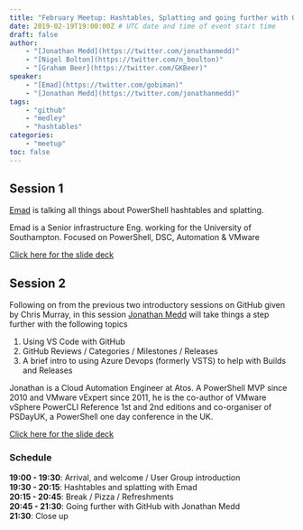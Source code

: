 ```yaml
---
title: "February Meetup: Hashtables, Splatting and going further with GitHub!"
date: 2019-02-19T19:00:00Z # UTC date and time of event start time
draft: false
author: 
    - "[Jonathan Medd](https://twitter.com/jonathanmedd)"
    - "[Nigel Bolton](https://twitter.com/n_boulton)"
    - "[Graham Beer](https://twitter.com/GKBeer)"
speaker: 
    - "[Emad](https://twitter.com/gobiman)"
    - "[Jonathan Medd](https://twitter.com/jonathanmedd)"
tags: 
    - "github"
    - "medley"
    - "hashtables"
categories: 
    - "meetup"
toc: false
---
```


## Session 1

[Emad](https://twitter.com/gobiman) is talking all things about PowerShell hashtables and splatting.

Emad is a Senior infrastructure Eng. working for the University of Southampton. Focused on PowerShell, DSC, Automation & VMware

[Click here for the slide deck](https://github.com/powershellorguk/SouthCoast/tree/master/Meetups/2019/February)

## Session 2

Following on from the previous two introductory sessions on GitHub given by Chris Murray, in this session [Jonathan Medd](https://twitter.com/jonathanmedd) will take things a step further with the following topics

1) Using VS Code with GitHub
2) GitHub Reviews / Categories / Milestones / Releases
3) A brief intro to using Azure Devops (formerly VSTS) to help with Builds and Releases

Jonathan is a Cloud Automation Engineer at Atos. A PowerShell MVP since 2010 and VMware vExpert since 2011, he is the co-author of VMware vSphere PowerCLI Reference 1st and 2nd editions and co-organiser of PSDayUK, a PowerShell one day conference in the UK.

[Click here for the slide deck](https://github.com/powershellorguk/SouthCoast/tree/master/Meetups/2019/February)

### Schedule

**19:00 - 19:30**: Arrival, and welcome / User Group introduction  
**19:30 - 20:15**: Hashtables and splatting with Emad  
**20:15 - 20:45**: Break / Pizza / Refreshments  
**20:45 - 21:30**: Going further with GitHub with Jonathan Medd  
**21:30**: Close up